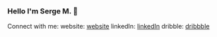 ### Hello I'm Serge M. 👋

Connect with me:
website: [website]
linkedIn: [linkedIn]
dribble: [dribbble]
<!--
**alotoftype/alotoftype** is a ✨ _special_ ✨ repository because its `README.md` (this file) appears on your GitHub profile.

Here are some ideas to get you started:

- 🔭 I’m currently working on ...
- 🌱 I’m currently learning ...
- 👯 I’m looking to collaborate on ...
- 🤔 I’m looking for help with ...
- 💬 Ask me about ...
- 📫 How to reach me: ...
- 😄 Pronouns: ...
- ⚡ Fun fact: ...
-->

[website]: https://smjr.us
[linkedIn]: https://www.linkedin.com/in/sergem82/
[twitter]: https://twitter.com/alotoftype
[dribbble]: https://dribbble.com/smjr
